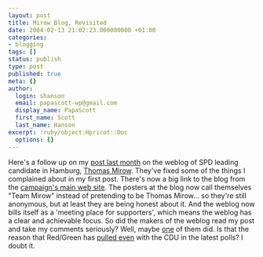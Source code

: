 ```yaml
---
layout: post
title: Mirow Blog, Revisited
date: 2004-02-13 21:02:23.000000000 +01:00
categories:
- blogging
tags: []
status: publish
type: post
published: true
meta: {}
author:
  login: shanson
  email: papascott-wp@gmail.com
  display_name: PapaScott
  first_name: Scott
  last_name: Hanson
excerpt: !ruby/object:Hpricot::Doc
  options: {}
---
```

<p>Here's a follow up on my <a title="PapaScott: Mirow Blog" href="http://www.papascott.de/2004/01/24/2819.php">post last month</a> on the weblog of SPD leading candidate in Hamburg, <a title="MirowFuerHamburg.de: Treffpunkt für Unterstützer" href="http://www.mirowfuerhamburg.de/">Thomas Mirow</a>. They've fixed some of the things I complained about in my first post. There's now a big link to the blog from the <a title="Thomas Mirow - Bürgermeister für Hamburg" href="http://www.thomasmirow.de/mirow/start.html">campaign's main web site</a>. The posters at the blog now call themselves "Team Mirow" instead of pretending to be Thomas Mirow... so they're still anonymous, but at least they are being honest about it. And the weblog now bills itself as a 'meeting place for supporters', which means the weblog has a clear and achievable focus. So did the makers of the weblog read my post and take my comments seriously? Well, maybe <a title="Noch'n Blogg" href="http://blogg.lumma.de/">one</a> of them did. Is that the reason that Red/Green has <a title="Wahl in Hamburg: Umfrage: Aufwärtstrend bei rot-grün" href="http://interferno.org/wahlinhamburg/archiv/000102.html">pulled even</a> with the CDU in the latest polls? I doubt it.</p>

